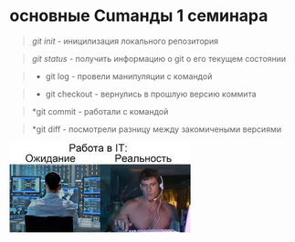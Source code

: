 # основные Cumанды 1 семинара

> *git init* - иницилизация локального репозитория

> *git status* - получить информацию о git о его текущем состоянии

> * git log - провели манипуляции с командой 

> * git checkout - вернулись в прошлую версию коммита

> *git commit - работали с командой 

> *git diff - посмотрели разницу между закомичеными версиями

![Илючтрация проекта](PIC.jpg)
